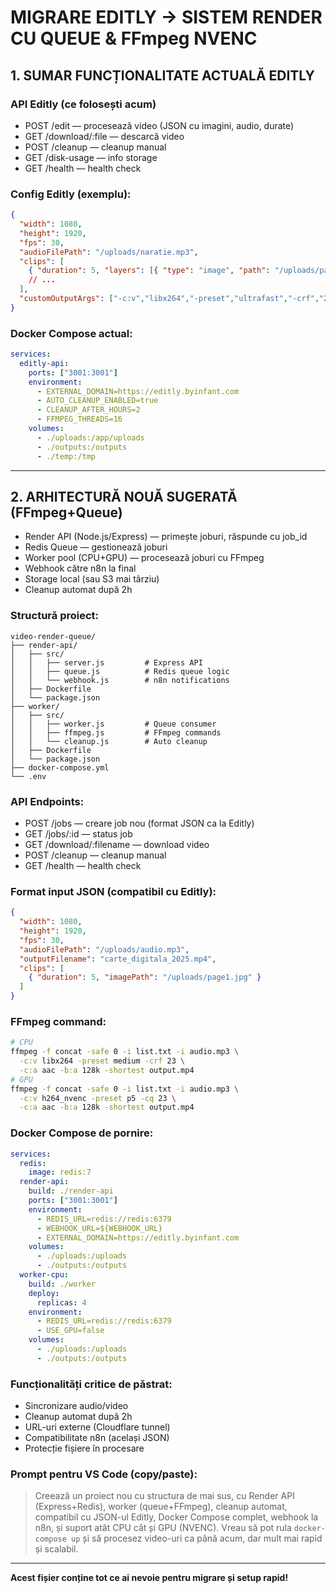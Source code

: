 # MIGRARE EDITLY → SISTEM RENDER CU QUEUE & FFmpeg NVENC

## 1. SUMAR FUNCȚIONALITATE ACTUALĂ EDITLY

### API Editly (ce folosești acum)
- POST /edit — procesează video (JSON cu imagini, audio, durate)
- GET /download/:file — descarcă video
- POST /cleanup — cleanup manual
- GET /disk-usage — info storage
- GET /health — health check

### Config Editly (exemplu):
```json
{
  "width": 1080,
  "height": 1920,
  "fps": 30,
  "audioFilePath": "/uploads/naratie.mp3",
  "clips": [
    { "duration": 5, "layers": [{ "type": "image", "path": "/uploads/page1.jpg" }] }
    // ...
  ],
  "customOutputArgs": ["-c:v","libx264","-preset","ultrafast","-crf","28","-b:a","128k"]
}
```

### Docker Compose actual:
```yaml
services:
  editly-api:
    ports: ["3001:3001"]
    environment:
      - EXTERNAL_DOMAIN=https://editly.byinfant.com
      - AUTO_CLEANUP_ENABLED=true
      - CLEANUP_AFTER_HOURS=2
      - FFMPEG_THREADS=16
    volumes:
      - ./uploads:/app/uploads
      - ./outputs:/outputs
      - ./temp:/tmp
```

---

## 2. ARHITECTURĂ NOUĂ SUGERATĂ (FFmpeg+Queue)

- Render API (Node.js/Express) — primește joburi, răspunde cu job_id
- Redis Queue — gestionează joburi
- Worker pool (CPU+GPU) — procesează joburi cu FFmpeg
- Webhook către n8n la final
- Storage local (sau S3 mai târziu)
- Cleanup automat după 2h

### Structură proiect:
```
video-render-queue/
├── render-api/
│   ├── src/
│   │   ├── server.js         # Express API
│   │   ├── queue.js          # Redis queue logic
│   │   └── webhook.js        # n8n notifications
│   ├── Dockerfile
│   └── package.json
├── worker/
│   ├── src/
│   │   ├── worker.js         # Queue consumer
│   │   ├── ffmpeg.js         # FFmpeg commands
│   │   └── cleanup.js        # Auto cleanup
│   ├── Dockerfile
│   └── package.json
├── docker-compose.yml
└── .env
```

### API Endpoints:
- POST /jobs — creare job nou (format JSON ca la Editly)
- GET /jobs/:id — status job
- GET /download/:filename — download video
- POST /cleanup — cleanup manual
- GET /health — health check

### Format input JSON (compatibil cu Editly):
```json
{
  "width": 1080,
  "height": 1920,
  "fps": 30,
  "audioFilePath": "/uploads/audio.mp3",
  "outputFilename": "carte_digitala_2025.mp4",
  "clips": [
    { "duration": 5, "imagePath": "/uploads/page1.jpg" }
  ]
}
```

### FFmpeg command:
```bash
# CPU
ffmpeg -f concat -safe 0 -i list.txt -i audio.mp3 \
  -c:v libx264 -preset medium -crf 23 \
  -c:a aac -b:a 128k -shortest output.mp4
# GPU
ffmpeg -f concat -safe 0 -i list.txt -i audio.mp3 \
  -c:v h264_nvenc -preset p5 -cq 23 \
  -c:a aac -b:a 128k -shortest output.mp4
```

### Docker Compose de pornire:
```yaml
services:
  redis:
    image: redis:7
  render-api:
    build: ./render-api
    ports: ["3001:3001"]
    environment:
      - REDIS_URL=redis://redis:6379
      - WEBHOOK_URL=${WEBHOOK_URL}
      - EXTERNAL_DOMAIN=https://editly.byinfant.com
    volumes:
      - ./uploads:/uploads
      - ./outputs:/outputs
  worker-cpu:
    build: ./worker
    deploy:
      replicas: 4
    environment:
      - REDIS_URL=redis://redis:6379
      - USE_GPU=false
    volumes:
      - ./uploads:/uploads
      - ./outputs:/outputs
```

### Funcționalități critice de păstrat:
- Sincronizare audio/video
- Cleanup automat după 2h
- URL-uri externe (Cloudflare tunnel)
- Compatibilitate n8n (același JSON)
- Protecție fișiere în procesare

### Prompt pentru VS Code (copy/paste):

> Creează un proiect nou cu structura de mai sus, cu Render API (Express+Redis), worker (queue+FFmpeg), cleanup automat, compatibil cu JSON-ul Editly, Docker Compose complet, webhook la n8n, și suport atât CPU cât și GPU (NVENC). Vreau să pot rula `docker-compose up` și să procesez video-uri ca până acum, dar mult mai rapid și scalabil.

---

**Acest fișier conține tot ce ai nevoie pentru migrare și setup rapid!**
